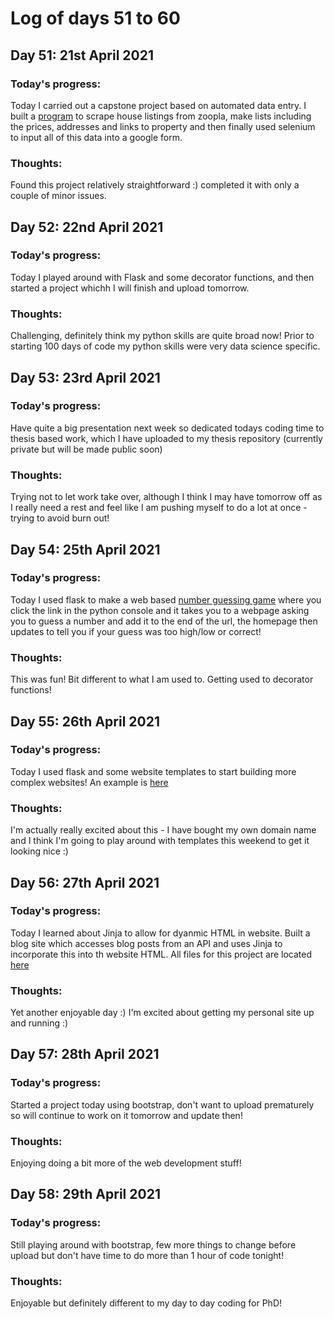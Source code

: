 # Log of days 51 to 60

## Day 51: 21st April 2021

### Today's progress:

Today I carried out a capstone project based on automated data entry. I built a [program](https://github.com/blain1995/100DaysOfCode/blob/main/scripts/days51to60/day51/data_entry.py) to scrape house listings from zoopla, make lists including the prices, addresses and links to property and then finally used selenium to input all of this data into a google form.

### Thoughts:

Found this project relatively straightforward :) completed it with only a couple of minor issues.

## Day 52: 22nd April 2021

### Today's progress:

Today I played around with Flask and some decorator functions, and then started a project whichh I will finish and upload tomorrow.

### Thoughts:

Challenging, definitely think my python skills are quite broad now! Prior to starting 100 days of code my python skills were very data science specific.

## Day 53: 23rd April 2021

### Today's progress: 

Have quite a big presentation next week so dedicated todays coding time to thesis based work, which I have uploaded to my thesis repository (currently private but will be made public soon)

### Thoughts:

Trying not to let work take over, although I think I may have tomorrow off as I really need a rest and feel like I am pushing myself to do a lot at once - trying to avoid burn out!

## Day 54: 25th April 2021

### Today's progress:

Today I used flask to make a web based [number guessing game](https://github.com/blain1995/100DaysOfCode/blob/main/scripts/days51to60/day54/number_guess.py) where you click the link in the python console and it takes you to a webpage asking you to guess a number and add it to the end of the url, the homepage then updates to tell you if your guess was too high/low or correct!

### Thoughts:

This was fun! Bit different to what I am used to. Getting used to decorator functions!

## Day 55: 26th April 2021

### Today's progress:

Today I used flask and some website templates to start building more complex websites! An example is [here](https://github.com/blain1995/100DaysOfCode/blob/main/scripts/days51to60/day55/name_card) 

### Thoughts:

I'm actually really excited about this - I have bought my own domain name and I think I'm going to play around with templates this weekend to get it looking nice :)

## Day 56: 27th April 2021

### Today's progress:

Today I learned about Jinja to allow for dyanmic HTML in website. Built a blog site which accesses blog posts from an API and uses Jinja to incorporate this into th website HTML. All files for this project are located [here](https://github.com/blain1995/100DaysOfCode/blob/main/scripts/days51to60/day56)

### Thoughts:

Yet another enjoyable day :) I'm excited about getting my personal site up and running :)

## Day 57: 28th April 2021

### Today's progress:

Started a project today using bootstrap, don't want to upload prematurely so will continue to work on it tomorrow and update then!

### Thoughts:

Enjoying doing a bit more of the web development stuff!

## Day 58: 29th April 2021

### Today's progress:

Still playing around with bootstrap, few more things to change before upload but don't have time to do more than 1 hour of code tonight!

### Thoughts:

Enjoyable but definitely different to my day to day coding for PhD!

